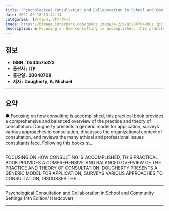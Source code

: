 ```yaml
---
title: "Psychological Consultation and Collaboration in School and Community Settings (4th Edition/ Hardcover)"
date: 2021-09-18 13:42:14
categories: [외국도서, 경영-인문]
image: https://bimage.interpark.com/goods_image/4/2/0/8/200704208s.jpg
description: ● Focusing on how consulting is accomplished, this practical book provides a comprehensive and balanced overview of the practice and theory of consultation. Do
---
```


## **정보**

- **ISBN : 0534575323**
- **출판사 : ITP**
- **출판일 : 20040708**
- **저자 : Dougherty, A. Michael**

------



## **요약**

●  Focusing on how consulting is accomplished, this practical book provides a comprehensive and balanced overview of the practice and theory of consultation. Dougherty presents a generic model for application, surveys various approaches to consultation, discusses the organizational context of consultation, and reviews the many ethical and professional issues consultants face. Following this books st...

------

FOCUSING ON HOW CONSULTING IS ACCOMPLISHED, THIS PRACTICAL BOOK PROVIDES A COMPREHENSIVE AND BALANCED OVERVIEW OF THE PRACTICE AND THEORY OF CONSULTATION. DOUGHERTY PRESENTS A GENERIC MODEL FOR APPLICATION, SURVEYS VARIOUS APPROACHES TO CONSULTATION, DISCUSSES THE... 

------


Psychological Consultation and Collaboration in School and Community Settings (4th Edition/ Hardcover) 

------


